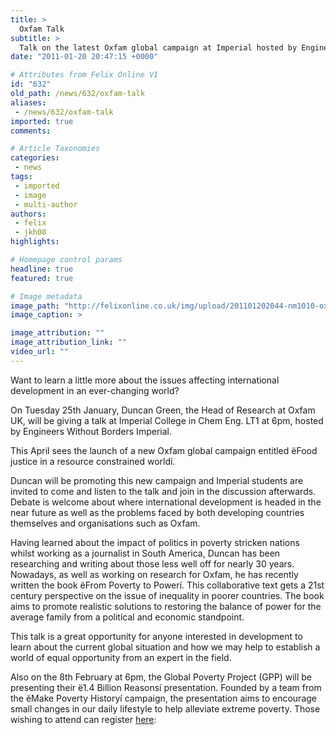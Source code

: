 ```yaml
---
title: >
  Oxfam Talk
subtitle: >
  Talk on the latest Oxfam global campaign at Imperial hosted by Engineers without Borders
date: "2011-01-20 20:47:15 +0000"

# Attributes from Felix Online V1
id: "632"
old_path: /news/632/oxfam-talk
aliases:
 - /news/632/oxfam-talk
imported: true
comments:

# Article Taxonomies
categories:
 - news
tags:
 - imported
 - image
 - multi-author
authors:
 - felix
 - jkh08
highlights:

# Homepage control params
headline: true
featured: true

# Image metadata
image_path: "http://felixonline.co.uk/img/upload/201101202044-nm1010-oxfammmm.jpg"
image_caption: >

image_attribution: ""
image_attribution_link: ""
video_url: ""
---
```


Want to learn a little more about the issues affecting international development in an ever-changing world?

On Tuesday 25th January, Duncan Green, the Head of Research at Oxfam UK, will be giving a talk at Imperial College in Chem Eng. LT1 at 6pm, hosted by Engineers Without Borders Imperial.

This April sees the launch of a new Oxfam global campaign entitled ëFood justice in a resource constrained worldí.

Duncan will be promoting this new campaign and Imperial students are invited to come and listen to the talk and join in the discussion afterwards. Debate is welcome about where international development is headed in the near future as well as the problems faced by both developing countries themselves and organisations such as Oxfam.

Having learned about the impact of politics in poverty stricken nations whilst working as a journalist in South America, Duncan has been researching and writing about those less well off for nearly 30 years. Nowadays, as well as working on research for Oxfam, he has recently written the book ëFrom Poverty to Powerí. This collaborative text gets a 21st century perspective on the issue of inequality in poorer countries. The book aims to promote realistic solutions to restoring the balance of power for the average family from a political and economic standpoint.

This talk is a great opportunity for anyone interested in development to learn about the current global situation and how we may help to establish a world of equal opportunity from an expert in the field.

Also on the 8th February at 6pm, the Global Poverty Project (GPP) will be presenting their ë1.4 Billion Reasonsí presentation. Founded by a team from the ëMake Poverty Historyí campaign, the presentation aims to encourage small changes in our daily lifestyle to help alleviate extreme poverty. Those wishing to attend can register [here](http://www.globalpovertyproject.com/events/attend/37100126):
